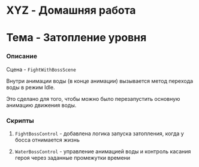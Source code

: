 # XYZ - Домашняя работа

# Тема - Затопление уровня

### Описание

Сцена - `FightWithBossScene`

Внутри анимации воды (в конце анимации) вызывается метод перехода воды в режим Idle.

Это сделано для того, чтобы можно было перезапустить основную анимацию движения воды.

### Скрипты

1) `FightBossControl` - добавлена логика запуска затопления, когда у босса отнимается жизнь

2) `WaterBossControl` - управление анимацией воды и контроль касания героя через заданные промежутки времени

